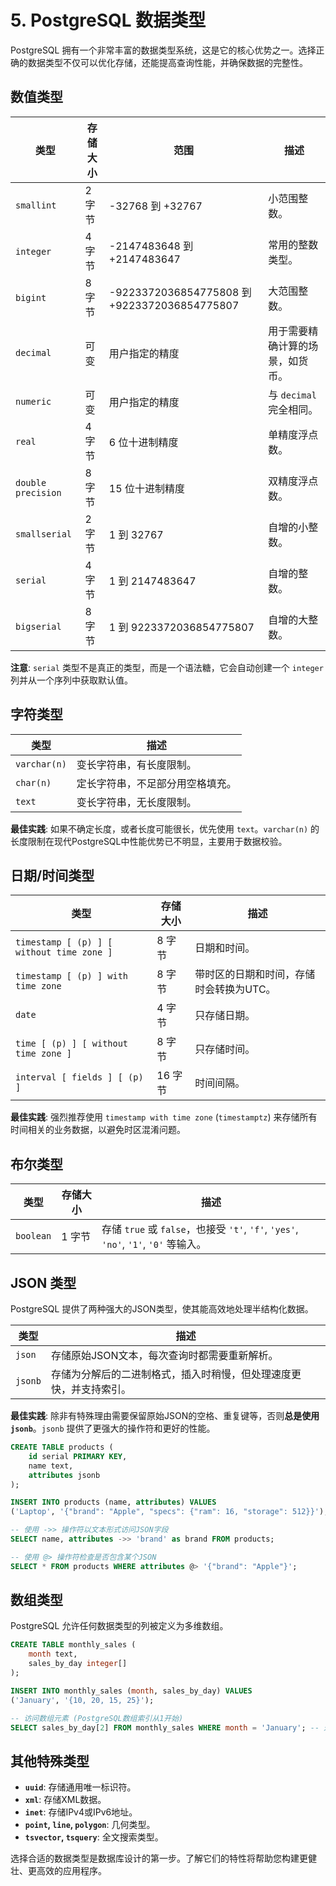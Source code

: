 # 5. PostgreSQL 数据类型

PostgreSQL 拥有一个非常丰富的数据类型系统，这是它的核心优势之一。选择正确的数据类型不仅可以优化存储，还能提高查询性能，并确保数据的完整性。

## 数值类型

| 类型 | 存储大小 | 范围 | 描述 |
| --- | --- | --- | --- |
| `smallint` | 2 字节 | -32768 到 +32767 | 小范围整数。 |
| `integer` | 4 字节 | -2147483648 到 +2147483647 | 常用的整数类型。 |
| `bigint` | 8 字节 | -9223372036854775808 到 +9223372036854775807 | 大范围整数。 |
| `decimal` | 可变 | 用户指定的精度 | 用于需要精确计算的场景，如货币。 |
| `numeric` | 可变 | 用户指定的精度 | 与 `decimal` 完全相同。 |
| `real` | 4 字节 | 6 位十进制精度 | 单精度浮点数。 |
| `double precision` | 8 字节 | 15 位十进制精度 | 双精度浮点数。 |
| `smallserial` | 2 字节 | 1 到 32767 | 自增的小整数。 |
| `serial` | 4 字节 | 1 到 2147483647 | 自增的整数。 |
| `bigserial` | 8 字节 | 1 到 9223372036854775807 | 自增的大整数。 |

**注意**: `serial` 类型不是真正的类型，而是一个语法糖，它会自动创建一个 `integer` 列并从一个序列中获取默认值。

## 字符类型

| 类型 | 描述 |
| --- | --- |
| `varchar(n)` | 变长字符串，有长度限制。 |
| `char(n)` | 定长字符串，不足部分用空格填充。 |
| `text` | 变长字符串，无长度限制。 |

**最佳实践**: 如果不确定长度，或者长度可能很长，优先使用 `text`。`varchar(n)` 的长度限制在现代PostgreSQL中性能优势已不明显，主要用于数据校验。

## 日期/时间类型

| 类型 | 存储大小 | 描述 |
| --- | --- | --- |
| `timestamp [ (p) ] [ without time zone ]` | 8 字节 | 日期和时间。 |
| `timestamp [ (p) ] with time zone` | 8 字节 | 带时区的日期和时间，存储时会转换为UTC。 |
| `date` | 4 字节 | 只存储日期。 |
| `time [ (p) ] [ without time zone ]` | 8 字节 | 只存储时间。 |
| `interval [ fields ] [ (p) ]` | 16 字节 | 时间间隔。 |

**最佳实践**: 强烈推荐使用 `timestamp with time zone` (`timestamptz`) 来存储所有时间相关的业务数据，以避免时区混淆问题。

## 布尔类型

| 类型 | 存储大小 | 描述 |
| --- | --- | --- |
| `boolean` | 1 字节 | 存储 `true` 或 `false`，也接受 `'t'`, `'f'`, `'yes'`, `'no'`, `'1'`, `'0'` 等输入。 |

## JSON 类型

PostgreSQL 提供了两种强大的JSON类型，使其能高效地处理半结构化数据。

| 类型 | 描述 |
| --- | --- |
| `json` | 存储原始JSON文本，每次查询时都需要重新解析。 |
| `jsonb` | 存储为分解后的二进制格式，插入时稍慢，但处理速度更快，并支持索引。 |

**最佳实践**: 除非有特殊理由需要保留原始JSON的空格、重复键等，否则**总是使用 `jsonb`**。`jsonb` 提供了更强大的操作符和更好的性能。

```sql
CREATE TABLE products (
    id serial PRIMARY KEY,
    name text,
    attributes jsonb
);

INSERT INTO products (name, attributes) VALUES
('Laptop', '{"brand": "Apple", "specs": {"ram": 16, "storage": 512}}');

-- 使用 ->> 操作符以文本形式访问JSON字段
SELECT name, attributes ->> 'brand' as brand FROM products;

-- 使用 @> 操作符检查是否包含某个JSON
SELECT * FROM products WHERE attributes @> '{"brand": "Apple"}';
```

## 数组类型

PostgreSQL 允许任何数据类型的列被定义为多维数组。

```sql
CREATE TABLE monthly_sales (
    month text,
    sales_by_day integer[]
);

INSERT INTO monthly_sales (month, sales_by_day) VALUES
('January', '{10, 20, 15, 25}');

-- 访问数组元素 (PostgreSQL数组索引从1开始)
SELECT sales_by_day[2] FROM monthly_sales WHERE month = 'January'; -- 返回 20
```

## 其他特殊类型

- **`uuid`**: 存储通用唯一标识符。
- **`xml`**: 存储XML数据。
- **`inet`**: 存储IPv4或IPv6地址。
- **`point`, `line`, `polygon`**: 几何类型。
- **`tsvector`, `tsquery`**: 全文搜索类型。

选择合适的数据类型是数据库设计的第一步。了解它们的特性将帮助您构建更健壮、更高效的应用程序。 